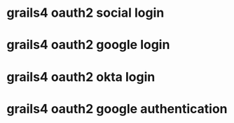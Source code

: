 # grails4 oauth2 social login
# grails4 oauth2 google login
# grails4 oauth2 okta login
# grails4 oauth2 google authentication
